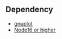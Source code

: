 
## Dependency

- [gnuplot](http://www.gnuplot.info/)
- [Node16 or higher](https://nodejs.org/en/download)